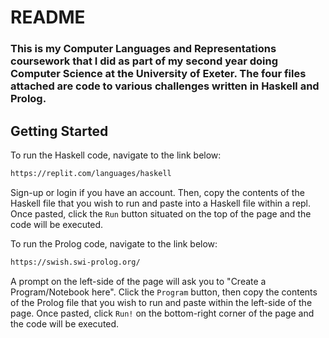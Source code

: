 # README

### This is my Computer Languages and Representations coursework that I did as part of my second year doing Computer Science at the University of Exeter. The four files attached are code to various challenges written in Haskell and Prolog.

## Getting Started
To run the Haskell code, navigate to the link below:
```html
https://replit.com/languages/haskell
```
Sign-up or login if you have an account. Then, copy the contents of the Haskell file that you wish to run and paste into a Haskell file within a repl. Once pasted, click the ```Run``` button situated on the top of the page and the code will be executed.

To run the Prolog code, navigate to the link below:
```html
https://swish.swi-prolog.org/
```
A prompt on the left-side of the page will ask you to "Create a Program/Notebook here". Click the ```Program``` button, then copy the contents of the Prolog file that you wish to run and paste within the left-side of the page. Once pasted, click ```Run!``` on the bottom-right corner of the page and the code will be executed.
